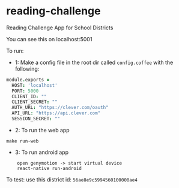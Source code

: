 # reading-challenge
Reading Challenge App for School Districts

You can see this on localhost:5001

To run:

- 1:  Make a config file in the root dir called `config.coffee` with the following:

```coffee
module.exports =
  HOST: 'localhost'
  PORT: 5000
  CLIENT_ID: ""
  CLIENT_SECRET: ""
  AUTH_URL: "https://clever.com/oauth"
  API_URL: "https://api.clever.com"
  SESSION_SECRET: ""
```

- 2:  To run the web app
```
make run-web
```

- 3: To run android app
```
    open genymotion -> start virtual device
    react-native run-android
```

To test:
use this district id: `56ae8e9c5994560100000ae4`
